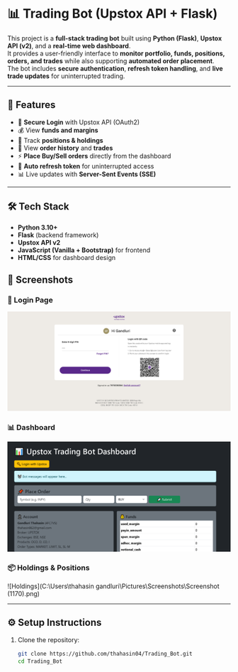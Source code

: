 # 📊 Trading Bot (Upstox API + Flask)

This project is a **full-stack trading bot** built using **Python (Flask)**, **Upstox API (v2)**, and a **real-time web dashboard**.  
It provides a user-friendly interface to **monitor portfolio, funds, positions, orders, and trades** while also supporting **automated order placement**.  
The bot includes **secure authentication**, **refresh token handling**, and **live trade updates** for uninterrupted trading.  

---

## 🚀 Features
- 🔑 **Secure Login** with Upstox API (OAuth2)
- 💰 View **funds and margins**
- 📌 Track **positions & holdings**
- 📝 View **order history** and **trades**
- ⚡ **Place Buy/Sell orders** directly from the dashboard
- 🔄 **Auto refresh token** for uninterrupted access
- 📊 Live updates with **Server-Sent Events (SSE)**

---

## 🛠️ Tech Stack
- **Python 3.10+**
- **Flask** (backend framework)
- **Upstox API v2**
- **JavaScript (Vanilla + Bootstrap)** for frontend
- **HTML/CSS** for dashboard design

## 📸 Screenshots

### 🔑 Login Page
![Login Page](Login.png)

### 📊 Dashboard
![Dashboard](dashboard.png)

### 📦 Holdings & Positions
![Holdings](C:\Users\thahasin gandluri\Pictures\Screenshots\Screenshot (1170).png)

---

## ⚙️ Setup Instructions
1. Clone the repository:
   ```bash
   git clone https://github.com/thahasin04/Trading_Bot.git
   cd Trading_Bot
